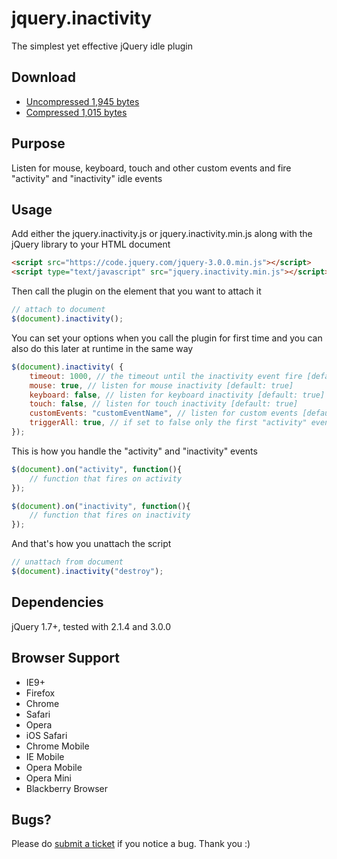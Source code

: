 # jquery.inactivity
The simplest yet effective jQuery idle plugin

Download
--------
* [Uncompressed 1,945 bytes](https://raw.github.com/afklondon/jquery.inactivity/master/src/jquery.inactivity.js)
* [Compressed 1,015 bytes](https://raw.github.com/afklondon/jquery.inactivity/master/src/jquery.inactivity.min.js)

Purpose
-------
Listen for mouse, keyboard, touch and other custom events and fire "activity" and "inactivity" idle events

Usage
-----
Add either the jquery.inactivity.js or jquery.inactivity.min.js along with the jQuery library to your HTML document

```html
<script src="https://code.jquery.com/jquery-3.0.0.min.js"></script>
<script type="text/javascript" src="jquery.inactivity.min.js"></script>
```

Then call the plugin on the element that you want to attach it

```javascript
// attach to document
$(document).inactivity();
```

You can set your options when you call the plugin for first time and you can also do this later at runtime in the same way

```javascript
$(document).inactivity( {
    timeout: 1000, // the timeout until the inactivity event fire [default: 3000]
    mouse: true, // listen for mouse inactivity [default: true]
    keyboard: false, // listen for keyboard inactivity [default: true]
    touch: false, // listen for touch inactivity [default: true]
    customEvents: "customEventName", // listen for custom events [default: ""]
    triggerAll: true, // if set to false only the first "activity" event will be fired [default: false]
});
```

This is how you handle the "activity" and "inactivity" events 

```javascript
$(document).on("activity", function(){
    // function that fires on activity
});

$(document).on("inactivity", function(){
    // function that fires on inactivity
});
```

And that's how you unattach the script

```javascript
// unattach from document
$(document).inactivity("destroy");
```

Dependencies
-------
jQuery 1.7+, tested with 2.1.4 and 3.0.0

Browser Support
-------
* IE9+
* Firefox
* Chrome
* Safari
* Opera
* iOS Safari
* Chrome Mobile
* IE Mobile
* Opera Mobile
* Opera Mini
* Blackberry Browser

Bugs?
-------
Please do [submit a ticket](https://github.com/afklondon/jquery.inactivity/issues/new) if you notice a bug. Thank you :)
